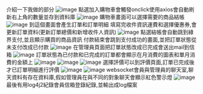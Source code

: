 介紹一下我做的部分
![image](https://github.com/user-attachments/assets/57edaace-31d5-458e-85b7-ebf71d294e5e)
點選加入購物車會觸發onclick使用axios會自動刷新右上角的數量並存到資料庫
![image](https://github.com/user-attachments/assets/93a2cda1-5f36-4888-8bea-1eba8c658f35)
購物車畫面可以選擇需要的商品結帳
![image](https://github.com/user-attachments/assets/4dda947f-e068-49d3-8f47-5368bb0c51d0)
到這個畫面會產生訂單和訂單明細
填寫完收件資訊運費和選擇優惠券,會更新訂單資料(更新訂單總價和新增收件人資訊)
![image](https://github.com/user-attachments/assets/75f4eaf4-6a81-4cb2-af6d-6a4f24cb0636)
點選結帳會自動跳到綠界支付,並且顯示購買的商品資訊
付款結束會跳到支付成功的畫面,並把訂單狀態從未支付改成已付款
![image](https://github.com/user-attachments/assets/9be19f1c-7f57-4503-bf46-968f14b0e901)
在管理員頁面把訂單狀態改成已完成會送出mail到信箱
![image](https://github.com/user-attachments/assets/ee391a83-cd3d-4e6e-9ef5-885ccab5f5d8)
訂單狀態為已付款和已完成的訂單都會顯示在月消費的圖表和單月消費的金額上
![image](https://github.com/user-attachments/assets/017d6945-a182-4cbc-b462-c0ac36b2f2f2)
![image](https://github.com/user-attachments/assets/a143c57c-e070-4c59-820b-dec632ef3afd)
![image](https://github.com/user-attachments/assets/4ee0ee57-6dcf-44db-866d-335abfca3f64)
選擇評價可以到評價頁面,訂單已完成後才已訂單明細進行評價
![image](https://github.com/user-attachments/assets/e36e61e5-6c42-41a7-b000-6b4cc151b93e)
![image](https://github.com/user-attachments/assets/ad2fe7c3-1485-4e45-a6f1-50c7296d404a)
websocket會員與管理員的聊天室,聊天資料有存在資料庫,假如管理員在與不同的對象聊天會顯示紅色警示燈
![image](https://github.com/user-attachments/assets/ea7f2db2-c463-4e69-b924-a1cf7c64571e)
最後有用log4j2紀錄會員信箱登錄紀錄,並輸出成log檔案
